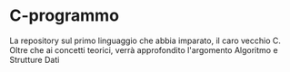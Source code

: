 # C-programmo
La repository sul primo linguaggio che abbia imparato, il caro vecchio C. Oltre che ai concetti teorici, verrà approfondito l'argomento Algoritmo e Strutture Dati

